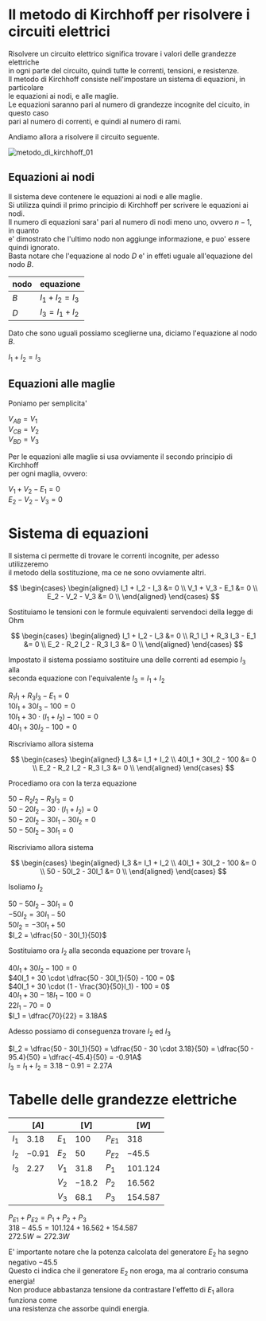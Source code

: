 # Il metodo di Kirchhoff per risolvere i circuiti elettrici  

Risolvere un circuito elettrico significa trovare i valori delle grandezze elettriche  
in ogni parte del circuito, quindi tutte le correnti, tensioni, e resistenze.  
Il metodo di Kirchhoff consiste nell'impostare un sistema di equazioni, in particolare   
le equazioni ai nodi, e alle maglie.  
Le equazioni saranno pari al numero di grandezze incognite del cicuito, in questo caso  
pari al numero di correnti, e quindi al numero di rami.  

Andiamo allora a risolvere il circuito seguente.  

![metodo_di_kirchhoff_01](https://user-images.githubusercontent.com/7195133/208296544-6e0b21d2-e5b2-4df6-b885-07b1f49262cd.jpg)



## Equazioni ai nodi  

Il sistema deve contenere le equazioni ai nodi e alle maglie.  
Si utilizza quindi il primo principio di Kirchhoff per scrivere le equazioni ai nodi.  
Il numero di equazioni sara' pari al numero di nodi meno uno, ovvero $n - 1$, in quanto  
e' dimostrato che l'ultimo nodo non aggiunge informazione, e puo' essere quindi ignorato.  
Basta notare che l'equazione al nodo $D$ e' in effeti uguale all'equazione del nodo $B$.  


| nodo | equazione         |
| ---- | ----------------- |
| $B$  | $I_1 + I_2 = I_3$ |
| $D$  | $I_3 = I_1 + I_2$ |

Dato che sono uguali possiamo sceglierne una, diciamo l'equazione al nodo $B$.  

$I_1 + I_2 = I_3$  

## Equazioni alle maglie  

Poniamo per semplicita'  

$V_{AB} = V_1$  
$V_{CB} = V_2$  
$V_{BD} = V_3$  


Per le equazioni alle maglie si usa ovviamente il secondo principio di Kirchhoff  
per ogni maglia, ovvero:  

$V_1 + V_2 - E_1 = 0$  
$E_2 - V_2 - V_3 = 0$


# Sistema di equazioni  

Il sistema ci permette di trovare le correnti incognite, per adesso utilizzeremo  
il metodo della sostituzione, ma ce ne sono ovviamente altri.  

$$
\begin{cases}
  \begin{aligned}
    I_1 + I_2 - I_3 &= 0 \\
    V_1 + V_3 - E_1 &= 0 \\
    E_2 - V_2 - V_3 &= 0 \\
  \end{aligned}
\end{cases}
$$

Sostituiamo le tensioni con le formule equivalenti servendoci della legge di Ohm

$$
\begin{cases}
  \begin{aligned}
    I_1 + I_2 - I_3 &= 0 \\
    R_1 I_1 + R_3 I_3 - E_1 &= 0 \\
    E_2 - R_2 I_2 - R_3 I_3 &= 0 \\
  \end{aligned}
\end{cases}
$$


Impostato il sistema possiamo sostituire una delle correnti ad esempio $I_3$ alla  
seconda equazione con l'equivalente $I_3 = I_1+ I_2$

$R_1 I_1 + R_3 I_3 - E_1 = 0$  
$10I_1 + 30I_3 - 100 = 0$  
$10I_1 + 30 \cdot (I_1 + I_2) - 100 = 0$  
$40I_1 + 30I_2 - 100 = 0$


Riscriviamo allora sistema


$$
\begin{cases}
  \begin{aligned}
    I_3 &= I_1 + I_2 \\
    40I_1 + 30I_2 - 100 &= 0 \\
    E_2 - R_2 I_2 - R_3 I_3 &= 0 \\
  \end{aligned}
\end{cases}
$$


Procediamo ora con la terza equazione  

$50 - R_2 I_2 - R_3 I_3 = 0$  
$50 - 20 I_2 - 30 \cdot (I_1 + I_2) = 0$  
$50 - 20 I_2 - 30I_1 - 30I_2 = 0$  
$50 - 50I_2 - 30I_1 = 0$  


Riscriviamo allora sistema

$$
\begin{cases}
  \begin{aligned}
    I_3 &= I_1 + I_2 \\
    40I_1 + 30I_2 - 100 &= 0 \\
    50 - 50I_2 - 30I_1 &= 0 \\
  \end{aligned}
\end{cases}
$$

Isoliamo $I_2$  

$50 - 50I_2 - 30I_1 = 0$  
$-50I_2  = 30I_1 - 50$  
$50I_2 = - 30I_1 + 50$  
$I_2 = \dfrac{50 - 30I_1}{50}$  


Sostituiamo ora $I_2$ alla seconda equazione per trovare $I_1$

$40I_1 + 30I_2 - 100 = 0$  
$40I_1 + 30 \cdot \dfrac{50 - 30I_1}{50} - 100 = 0$  
$40I_1 + 30 \cdot (1 - \frac{30}{50}I_1) - 100 = 0$  
$40I_1 + 30 - 18I_1 - 100 = 0$  
$22I_1 - 70 = 0$  
$I_1 = \dfrac{70}{22} = 3.18A$  

Adesso possiamo di conseguenza trovare $I_2$ ed $I_3$  

$I_2 = \dfrac{50 - 30I_1}{50} = \dfrac{50 - 30 \cdot 3.18}{50} = \dfrac{50 - 95.4}{50} = \dfrac{-45.4}{50} = -0.91A$  
$I_3 = I_1 + I_2 = 3.18 - 0.91 = 2.27A$  

# Tabelle delle grandezze elettriche  

|       | $[A]$   |       | $[V]$   |          | $[W]$     |
| ----- | ------- | ----- | ------- | -------- | --------- |
| $I_1$ | $3.18$  | $E_1$ | $100$   | $P_{E1}$ | $318$     |
| $I_2$ | $-0.91$ | $E_2$ | $50$    | $P_{E2}$ | $-45.5$   |
| $I_3$ | $2.27$  | $V_1$ | $31.8$  | $P_1$    | $101.124$ |
|       |         | $V_2$ | $-18.2$ | $P_2$    | $16.562$  |
|       |         | $V_3$ | $68.1$  | $P_3$    | $154.587$ |

$P_{E1} + P_{E2} = P_1 + P_2 + P_3$  
$318 - 45.5 = 101.124 + 16.562 + 154.587$  
$272.5W \simeq 272.3W$  

E' importante notare che la potenza calcolata del generatore $E_2$ ha segno negativo $-45.5$  
Questo ci indica che il generatore $E_2$ non eroga, ma al contrario consuma energia!  
Non produce abbastanza tensione da contrastare l'effetto di $E_1$ allora funziona come  
una resistenza che assorbe quindi energia.